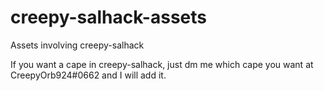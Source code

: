 # creepy-salhack-assets
Assets involving creepy-salhack

If you want a cape in creepy-salhack, just dm me which cape you want at CreepyOrb924#0662 and I will add it.
